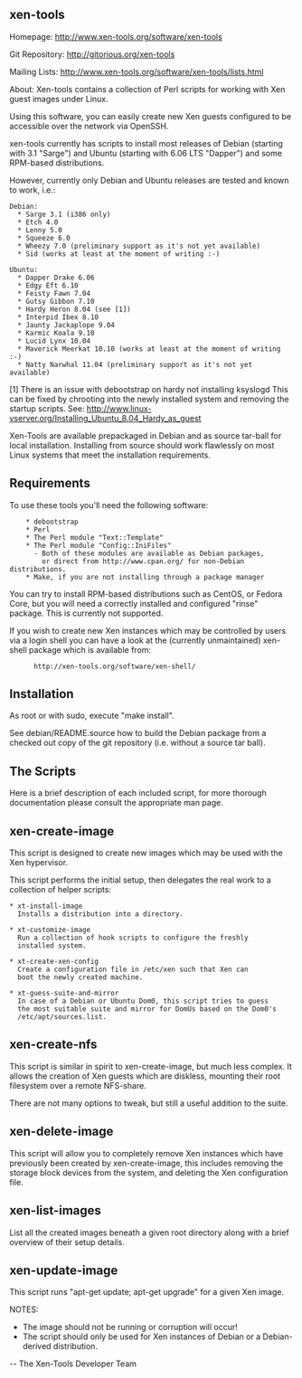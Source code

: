 xen-tools
---------

Homepage:
    http://www.xen-tools.org/software/xen-tools

Git Repository:
    http://gitorious.org/xen-tools

Mailing Lists:
    http://www.xen-tools.org/software/xen-tools/lists.html

About:
  Xen-tools contains a collection of Perl scripts for working with Xen
 guest images under Linux.

  Using this software, you can easily create new Xen guests configured
 to be accessible over the network via OpenSSH.

  xen-tools currently has scripts to install most releases of Debian
 (starting with 3.1 "Sarge") and Ubuntu (starting with 6.06 LTS
 "Dapper") and some RPM-based distributions.

  However, currently only Debian and Ubuntu releases are tested and
 known to work, i.e.:

	Debian:
	  * Sarge 3.1 (i386 only)
	  * Etch 4.0
	  * Lenny 5.0
	  * Squeeze 6.0
	  * Wheezy 7.0 (preliminary support as it's not yet available)
	  * Sid (works at least at the moment of writing :-)

	Ubuntu:
	  * Dapper Drake 6.06
	  * Edgy Eft 6.10
	  * Feisty Fawn 7.04
	  * Gutsy Gibbon 7.10
	  * Hardy Heron 8.04 (see [1])
	  * Interpid Ibex 8.10
	  * Jaunty Jackaplope 9.04
	  * Karmic Koala 9.10
	  * Lucid Lynx 10.04
	  * Maverick Meerkat 10.10 (works at least at the moment of writing :-)
	  * Natty Narwhal 11.04 (preliminary support as it's not yet available)

  [1] There is an issue with debootstrap on hardy not installing ksyslogd
      This can be fixed by chrooting into the newly installed system
      and removing the startup scripts. See:
      http://www.linux-vserver.org/Installing_Ubuntu_8.04_Hardy_as_guest

  Xen-Tools are available prepackaged in Debian and as source tar-ball
 for local installation. Installing from source should work flawlessly
 on most Linux systems that meet the installation requirements.

Requirements
------------

  To use these tools you'll need the following software:

        * debootstrap
        * Perl
        * The Perl module "Text::Template"
        * The Perl module "Config::IniFiles"
          - Both of these modules are available as Debian packages,
            or direct from http://www.cpan.org/ for non-Debian distributions.
        * Make, if you are not installing through a package manager

  You can try to install RPM-based distributions such as CentOS, or
 Fedora Core, but you will need a correctly installed and configured
 "rinse" package. This is currently not supported.

  If you wish to create new Xen instances which may be controlled by
 users via a login shell you can have a look at the (currently
 unmaintained) xen-shell package which is available from:

          http://xen-tools.org/software/xen-shell/


Installation
------------

As root or with sudo, execute "make install".

See debian/README.source how to build the Debian package from a
checked out copy of the git repository (i.e. without a source tar
ball).


The Scripts
-----------

  Here is a brief description of each included script, for more
 thorough documentation please consult the appropriate man page.


xen-create-image
----------------

  This script is designed to create new images which may be used
 with the Xen hypervisor.

  This script performs the initial setup, then delegates the real
 work to a collection of helper scripts:

    * xt-install-image
      Installs a distribution into a directory.

    * xt-customize-image
      Run a collection of hook scripts to configure the freshly 
      installed system.

    * xt-create-xen-config
      Create a configuration file in /etc/xen such that Xen can
      boot the newly created machine.

    * xt-guess-suite-and-mirror
      In case of a Debian or Ubuntu Dom0, this script tries to guess
      the most suitable suite and mirror for DomUs based on the Dom0's
      /etc/apt/sources.list.


xen-create-nfs
--------------

  This script is similar in spirit to xen-create-image, but much
 less complex.  It allows the creation of Xen guests which are
 diskless, mounting their root filesystem over a remote NFS-share.

  There are not many options to tweak, but still a useful addition 
 to the suite.


xen-delete-image
----------------

  This script will allow you to completely remove Xen instances
 which have previously been created by xen-create-image, this
 includes removing the storage block devices from the system,
 and deleting the Xen configuration file.


xen-list-images
---------------

  List all the created images beneath a given root directory along
 with a brief overview of their setup details.


xen-update-image
----------------

  This script runs "apt-get update; apt-get upgrade" for a given
 Xen image.

  NOTES: 

  *  The image should not be running or corruption will occur!
  *  The script should only be used for Xen instances of Debian or
    a Debian-derived distribution.


-- 
The Xen-Tools Developer Team
